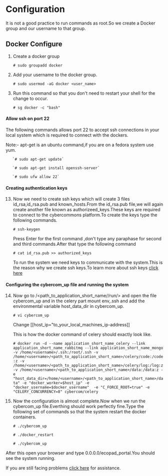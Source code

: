 Configuration
==============

It is not a good practice to run commands as root.So we create a Docker group and our username to that group.


Docker Configure
-----------------

1. Create a docker group

      `# sudo groupadd docker`

2. Add your username to the docker group.

      ` # sudo usermod -aG docker <user_name> ` 
      
3. Run this command so that you don't need to restart your shell for the change to occur.

      `# sg docker -c "bash"`



#### Allow ssh on port 22

The following commands allows port 22 to accept ssh connections in your local system which is required to connect with the dockers.

Note:- apt-get is an ubuntu command,if you are on a fedora system use yum.

       `# sudo apt-get update`
       
       `# sudo apt-get install openssh-server`
       
       `# sudo ufw allow 22`


#### Creating authentication keys

13. Now we need to create ssh keys which will create 3 files id_rsa,id_rsa.pub and known_hosts.From the id_rsa.pub file,we will again create another file known as authorizeed_keys.These keys are required to connect to the cybercommons platform.To create the keys type the following commands.

    `# ssh-keygen`
    
       Press Enter for the first command ,don't type any paraphase for second and third commands.After that type the following command
    
    `# cat id_rsa.pub >> authorized_keys`

       To run the system we need keys to communicate with the system.This is the reason why we create ssh keys.To learn more about ssh keys [click here](https://help.github.com/articles/generating-an-ssh-key/)

#### Configuring the cybercom_up file and running the system

14. Now go to  /<path_to_application_short_name//run/> and open the file cybercom_up and in the celery part mount env,.ssh and add the environmental variable host_data_dir in cybercom_up.
    
       `# vi cybercom_up`
    
       Change [[host_ip="to_your_local_machines_ip-address]]

       This is how the docker command of celery should exactly look like.

       
       `# docker run -d --name application_short_name_celery --link application_short_name_rabbitmq --link application_short_name_mongo -v /home/<username>/.ssh:/root/.ssh -v /home/<username>/<path_to_application_short_name>/celery/code:/code:z -v /home/<username>/<path_to_application_short_name>/celery/log:/log:z -v /home/<username>/<path_to_application_short_name>/data:/data:z -e "host_data_dir=/home/<username>/<path_to_application_short_name>/data" -e "docker_worker=$host_ip" -e "docker_username=$docker_username"  -e "C_FORCE_ROOT=true" -e "CELERY_CONCURRENCY=8" cybercom/celery`
       
       
       



15. Now the configuration is almost complete.Now when we run the cybercom_up file.Everthing should work perfectly fine.Type the           following set of commands so that the system restart the docker containers.
   
    `# ./cybercom_up`

    `# ./docker_restart`

    `# ./cybercom_up`
 
 After this open your browser and type 0.0.0.0/ecopad_portal.You should see the system running.
 
 If you are still facing problems [click here](https://github.com/ou-ecolab/ecopad_documentation/tree/master/system_control) for  assistance.
   
